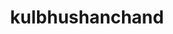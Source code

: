 ---
title: kulbhushanchand
github: https://github.com/kulbhushanchand
mode: dark
transition: 1s
score: 65.8
archetype:
- Minimalistic
- Github Actions
---